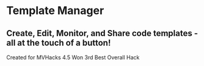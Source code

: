 # Template Manager
## Create, Edit, Monitor, and Share code templates - all at the touch of a button!

Created for MVHacks 4.5
Won 3rd Best Overall Hack

